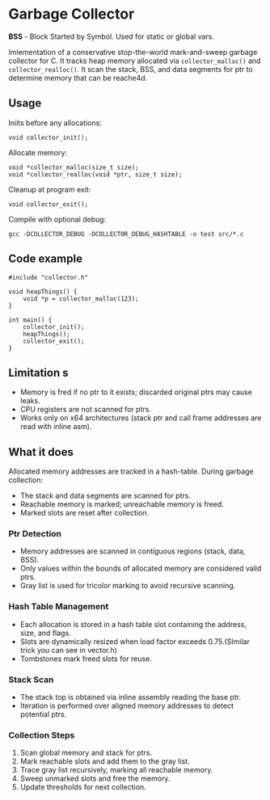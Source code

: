 # Garbage Collector

**BSS** - Block Started by Symbol. Used for static or global vars.

Imlementation of a conservative stop-the-world mark-and-sweep garbage collector for C.
It tracks heap memory allocated via `collector_malloc()` and `collector_realloc()`.
It scan the stack, BSS, and data segments for ptr to determine memory that can be reache4d.

## Usage
Iniits before any allocations:

```
void collector_init();
```

Allocate memory:

```
void *collector_malloc(size_t size);
void *collector_realloc(void *ptr, size_t size);
```

Cleanup at program exit:

```
void collector_exit();
```

Compile with optional debug:
```
gcc -DCOLLECTOR_DEBUG -DCOLLECTOR_DEBUG_HASHTABLE -o test src/*.c
```

## Code example

```
#include "collector.h"

void heapThings() {
    void *p = collector_malloc(123);
}

int main() {
    collector_init();
    heapThings();
    collector_exit();
}
```

## Limitation s
- Memory is fred if no ptr to it exists; discarded original ptrs may cause leaks.
- CPU registers are not scanned for ptrs.
- Works only on x64 architectures (stack ptr and call frame addresses are read with inline asm).

## What it does
Allocated memory addresses are tracked in a hash-table.
During garbage collection:
- The stack and data segments are scanned for ptrs.
- Reachable memory is marked; unreachable memory is freed.
- Marked slots are reset after collection.

### Ptr Detection
- Memory addresses are scanned in contiguous regions (stack, data, BSS).
- Only values within the bounds of allocated memory are considered valid ptrs.
- Gray list is used for tricolor marking to avoid recursive scanning.

### Hash Table Management
- Each allocation is stored in a hash table slot containing the address, size, and flags.
- Slots are dynamically resized when load factor exceeds 0.75.(SImilar trick you can see in vector.h)
- Tombstones mark freed slots for reuse.

### Stack Scan
- The stack top is obtained via inline assembly reading the base ptr.
- Iteration is performed over aligned memory addresses to detect potential ptrs.

### Collection Steps
1. Scan global memory and stack for ptrs.
2. Mark reachable slots and add them to the gray list.
3. Trace gray list recursively, marking all reachable memory.
4. Sweep unmarked slots and free the memory.
5. Update thresholds for next collection.
